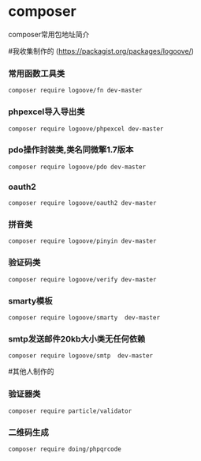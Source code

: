 # composer
composer常用包地址简介

#我收集制作的
(https://packagist.org/packages/logoove/)

### 常用函数工具类
`composer require logoove/fn dev-master`
### phpexcel导入导出类
`composer require logoove/phpexcel dev-master`
### pdo操作封装类,类名同微擎1.7版本
`composer require logoove/pdo dev-master`
### oauth2
`composer require logoove/oauth2 dev-master`
### 拼音类
`composer require logoove/pinyin dev-master`
### 验证码类
`composer require logoove/verify dev-master`
### smarty模板
`composer require logoove/smarty  dev-master`
### smtp发送邮件20kb大小类无任何依赖
`composer require logoove/smtp  dev-master`

#其他人制作的

### 验证器类
`composer require particle/validator`
### 二维码生成
`composer require doing/phpqrcode`
